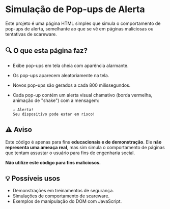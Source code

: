 # Simulação de Pop-ups de Alerta

Este projeto é uma página HTML simples que simula o comportamento de pop-ups de alerta, semelhante ao que se vê em páginas maliciosas ou tentativas de scareware.

## 🔍 O que esta página faz?

* Exibe pop-ups em tela cheia com aparência alarmante.
* Os pop-ups aparecem aleatoriamente na tela.
* Novos pop-ups são gerados a cada 800 milissegundos.
* Cada pop-up contém um alerta visual chamativo (borda vermelha, animação de "shake") com a mensagem:

  ```
  ⚠️ Alerta!
  Seu dispositivo pode estar em risco!
  ```

## ⚠️ Aviso

Este código é apenas para fins **educacionais e de demonstração**. Ele **não representa uma ameaça real**, mas sim simula o comportamento de páginas que tentam assustar o usuário para fins de engenharia social.

**Não utilize este código para fins maliciosos.**

## 💡 Possíveis usos

* Demonstrações em treinamentos de segurança.
* Simulações de comportamento de scareware.
* Exemplos de manipulação do DOM com JavaScript.
